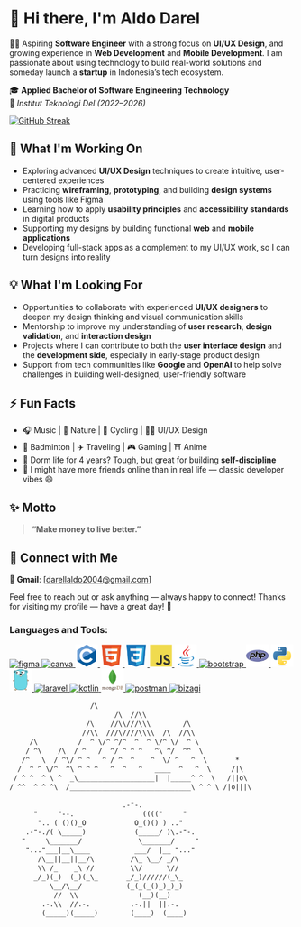 # 👋 Hi there, I'm Aldo Darel

👨‍💻 Aspiring **Software Engineer** with a strong focus on **UI/UX Design**, and growing experience in **Web Development** and **Mobile Development**. I am passionate about using technology to build real-world solutions and someday launch a **startup** in Indonesia’s tech ecosystem.

🎓 **Applied Bachelor of Software Engineering Technology**  
📍 *Institut Teknologi Del (2022–2026)*

[![GitHub Streak](https://github-readme-streak-stats.herokuapp.com?user=aldodarel&theme=github-dark-blue&hide_border=true&border_radius=0&card_width=520&card_height=250)](https://git.io/streak-stats)
## 🚀 What I'm Working On

- Exploring advanced **UI/UX Design** techniques to create intuitive, user-centered experiences  
- Practicing **wireframing**, **prototyping**, and building **design systems** using tools like Figma  
- Learning how to apply **usability principles** and **accessibility standards** in digital products  
- Supporting my designs by building functional **web** and **mobile applications**  
- Developing full-stack apps as a complement to my UI/UX work, so I can turn designs into reality

## 💡 What I'm Looking For

- Opportunities to collaborate with experienced **UI/UX designers** to deepen my design thinking and visual communication skills  
- Mentorship to improve my understanding of **user research**, **design validation**, and **interaction design**  
- Projects where I can contribute to both the **user interface design** and the **development side**, especially in early-stage product design  
- Support from tech communities like **Google** and **OpenAI** to help solve challenges in building well-designed, user-friendly software  


## ⚡ Fun Facts

- 🎧 Music | 🍃 Nature | 🚴 Cycling | 🧑‍💻 UI/UX Design  
- 🏸 Badminton | ✈️ Traveling | 🎮 Gaming | ⛩️ Anime  
- 🏢 Dorm life for 4 years? Tough, but great for building **self-discipline**  
- 📲 I might have more friends online than in real life — classic developer vibes 😄


## ✨ Motto

> **“Make money to live better.”**


## 💬 Connect with Me

📩 **Gmail**: [darellaldo2004@gmail.com]

Feel free to reach out or ask anything — always happy to connect!
Thanks for visiting my profile — have a great day! 🙌


<h3 align="left">Languages and Tools:</h3>
<p align="left">
  <a href="https://www.figma.com/" target="_blank" rel="noreferrer">
    <img src="https://www.vectorlogo.zone/logos/figma/figma-icon.svg" alt="figma" width="40" height="40"/>
  </a>
  <a href="https://www.canva.com/" target="_blank" rel="noreferrer">
    <img src="https://www.vectorlogo.zone/logos/canva/canva-icon.svg" alt="canva" width="40" height="40"/>
  </a>
  <a href="https://www.cprogramming.com/" target="_blank" rel="noreferrer">
    <img src="https://raw.githubusercontent.com/devicons/devicon/master/icons/c/c-original.svg" alt="c" width="40" height="40"/>
  </a>
  <a href="https://developer.mozilla.org/en-US/docs/Web/HTML" target="_blank" rel="noreferrer">
    <img src="https://raw.githubusercontent.com/devicons/devicon/master/icons/html5/html5-original.svg" alt="html" width="40" height="40"/>
  </a>
  <a href="https://developer.mozilla.org/en-US/docs/Web/CSS" target="_blank" rel="noreferrer">
    <img src="https://raw.githubusercontent.com/devicons/devicon/master/icons/css3/css3-original.svg" alt="css" width="40" height="40"/>
  </a>
  <a href="https://developer.mozilla.org/en-US/docs/Web/JavaScript" target="_blank" rel="noreferrer">
    <img src="https://raw.githubusercontent.com/devicons/devicon/master/icons/javascript/javascript-original.svg" alt="javascript" width="40" height="40"/>
  </a>
  <a href="https://www.java.com" target="_blank" rel="noreferrer">
    <img src="https://raw.githubusercontent.com/devicons/devicon/master/icons/java/java-original.svg" alt="java" width="40" height="40"/>
  </a>
  <a href="https://getbootstrap.com" target="_blank" rel="noreferrer">
    <img src="https://upload.wikimedia.org/wikipedia/commons/b/b2/Bootstrap_logo.svg" alt="bootstrap" width="40" height="40"/>
  </a>
  <a href="https://www.php.net" target="_blank" rel="noreferrer">
    <img src="https://raw.githubusercontent.com/devicons/devicon/master/icons/php/php-original.svg" alt="php" width="40" height="40"/>
  </a>
  <a href="https://www.python.org" target="_blank" rel="noreferrer">
    <img src="https://raw.githubusercontent.com/devicons/devicon/master/icons/python/python-original.svg" alt="python" width="40" height="40"/>
  </a>
  <a href="https://golang.org" target="_blank" rel="noreferrer">
    <img src="https://raw.githubusercontent.com/devicons/devicon/master/icons/go/go-original.svg" alt="go" width="40" height="40"/>
  </a>
  <a href="https://laravel.com/" target="_blank" rel="noreferrer">
    <img src="https://static-00.iconduck.com/assets.00/laravel-icon-1990x2048-xawylrh0.png" alt="laravel" width="40" height="40"/>
  </a>
  <a href="https://kotlinlang.org" target="_blank" rel="noreferrer">
    <img src="https://www.vectorlogo.zone/logos/kotlinlang/kotlinlang-icon.svg" alt="kotlin" width="40" height="40"/>
  </a>
  <a href="https://www.mongodb.com/" target="_blank" rel="noreferrer">
    <img src="https://raw.githubusercontent.com/devicons/devicon/master/icons/mongodb/mongodb-original-wordmark.svg" alt="mongodb" width="40" height="40"/>
  </a>
  <a href="https://www.postman.com/" target="_blank" rel="noreferrer">
    <img src="https://www.vectorlogo.zone/logos/getpostman/getpostman-icon.svg" alt="postman" width="40" height="40"/>
  </a>
  <a href="https://www.bizagi.com/en/products/modeler" target="_blank" rel="noreferrer">
    <img src="https://img.utdstc.com/icon/4c9/33c/4c933cb96d4d64170e0c5e0e07e8e6fbc0ad8c2602728b6454f09ac1340e5f64:200" alt="bizagi" width="40" height="40"/>
  </a>
</p>





                        /\
                              /\  //\\
                       /\    //\\///\\\        /\
                      //\\  ///\////\\\\  /\  //\\
         /\          /  ^ \/^ ^/^  ^  ^ \/^ \/  ^ \
        / ^\    /\  / ^   /  ^/ ^ ^ ^   ^\ ^/  ^^  \
       /^   \  / ^\/ ^ ^   ^ / ^  ^    ^  \/ ^   ^  \       *
      /  ^ ^ \/^  ^\ ^ ^ ^   ^  ^   ^   ____  ^   ^  \     /|\
     / ^ ^  ^ \ ^  _\___________________|  |_____^ ^  \   /||o\
    / ^^  ^ ^ ^\  /______________________________\ ^ ^ \ /|o|||\
  
                                .-"-.                          
          "     "--.                 (((("     "
           ".. ( ()()_O            O_()() ) .."
        .-"-./( \_____)            (_____/ )\.-"-.
       "     \_______/              \_______/     "
        "..."___|__\____           ___/  |__ "..."
           /\__||__||__/\         /\_ \__/ _/\
           \\ /_    _\ //         \\/      \//
          _/_)(_)  (_)(_\_       _/_)//////(_\_
              \__/\__/           (_(_(_()_)_)_)
               //  \\               (__)(__)
            .-.\\  //.-.          .-.||  ||.-.
            (_____)(_____)        (____)  (____)

